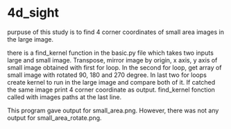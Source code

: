 # 4d_sight

purpuse of this study is to find 4 corner coordinates of small area images in 
the large image.

there is a find_kernel function in the basic.py file which takes two inputs
large and small image. Transpose, mirror image by origin, x axis, y axis
of small image obtained with first for loop. In the second for loop, get array 
of small image with rotated 90, 180 and 270 degree. In last two for loops 
create kernel to run in the large image and compare both of it. If catched the
same image print 4 corner coordinate as output. find_kernel fonction called
with images paths at the last line.

This program gave output for small_area.png. However, there was not any output
for small_area_rotate.png.
